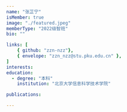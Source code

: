 ```yaml
---
name: "张芷宁"
isMember: true
image: "./featured.jpeg"
memberType: "2022级智班"
bio: ""

links: [
    { github: "zzn-nzz"},
    { envelope: "zzn_nzz@stu.pku.edu.cn" },
]
interests:
education:
  - degree: "本科"
    institution: "北京大学信息科学技术学院"

publications:

---
```


